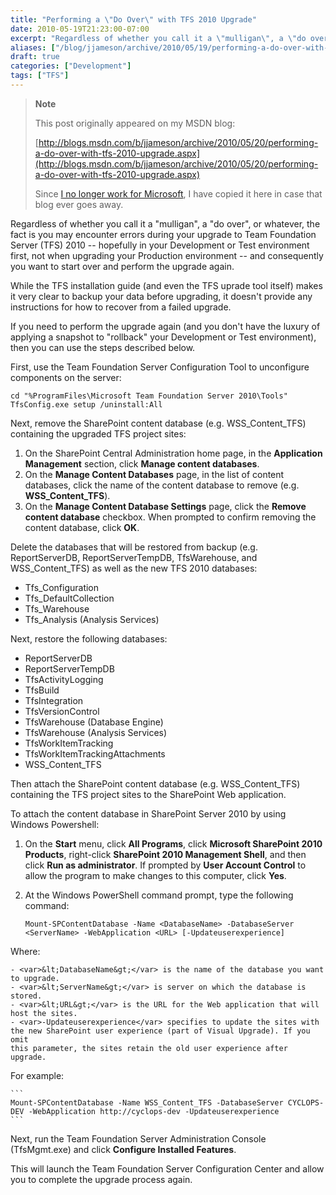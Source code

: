 ```yaml
---
title: "Performing a \"Do Over\" with TFS 2010 Upgrade"
date: 2010-05-19T21:23:00-07:00
excerpt: "Regardless of whether you call it a \"mulligan\", a \"do over\", or whatever, the fact is you may encounter errors during your upgrade to Team Foundation Server (TFS) 2010 -- hopefully in your Development or Test environment first, not when upgrading your..."
aliases: ["/blog/jjameson/archive/2010/05/19/performing-a-do-over-with-tfs-2010-upgrade.aspx"]
draft: true
categories: ["Development"]
tags: ["TFS"]
---
```


> **Note**
>
> This post originally appeared on my MSDN blog:
>
> [http://blogs.msdn.com/b/jjameson/archive/2010/05/20/performing-a-do-over-with-tfs-2010-upgrade.aspx](http://blogs.msdn.com/b/jjameson/archive/2010/05/20/performing-a-do-over-with-tfs-2010-upgrade.aspx)
>
> Since
> [I no longer work for Microsoft](/blog/jjameson/2011/09/02/last-day-with-microsoft), I have copied it here in case that blog
> ever goes away.

Regardless of whether you call it a "mulligan", a "do over", or whatever, the  fact is you may encounter errors during your upgrade to Team Foundation Server (TFS)  2010 -- hopefully in your Development or Test environment first, not when upgrading  your Production environment -- and consequently you want to start over and perform  the upgrade again.

While the TFS installation guide (and even the TFS uprade tool itself) makes  it very clear to backup your data before upgrading, it doesn't provide any instructions  for how to recover from a failed upgrade.

If you need to perform the upgrade again (and you don't have the luxury of applying  a snapshot to "rollback" your Development or Test environment), then you can use  the steps described below.

First, use the Team Foundation Server Configuration Tool to unconfigure components  on the server:

```
cd "%ProgramFiles\Microsoft Team Foundation Server 2010\Tools"
TfsConfig.exe setup /uninstall:All
```

Next, remove the SharePoint content database (e.g. WSS\_Content\_TFS) containing  the upgraded TFS project sites:

1. On the SharePoint Central Administration home page, in the **Application
   Management** section, click **Manage content databases**.
2. On the **Manage Content Databases** page, in the list of content
   databases, click the name of the content database to remove (e.g. **WSS\_Content\_TFS**).
3. On the **Manage Content Database Settings** page, click the
   **Remove content database** checkbox. When prompted to confirm
   removing the content database, click **OK**.

Delete the databases that will be restored from backup (e.g. ReportServerDB,  ReportServerTempDB, TfsWarehouse, and WSS\_Content\_TFS) as well as the new TFS 2010  databases:

- Tfs\_Configuration
- Tfs\_DefaultCollection
- Tfs\_Warehouse
- Tfs\_Analysis (Analysis Services)

Next, restore the following databases:

- ReportServerDB
- ReportServerTempDB
- TfsActivityLogging
- TfsBuild
- TfsIntegration
- TfsVersionControl
- TfsWarehouse (Database Engine)
- TfsWarehouse (Analysis Services)
- TfsWorkItemTracking
- TfsWorkItemTrackingAttachments
- WSS\_Content\_TFS

Then attach the SharePoint content database (e.g. WSS\_Content\_TFS) containing  the TFS project sites to the SharePoint Web application.

To attach the content database in SharePoint Server 2010 by using Windows Powershell:

1. On the **Start** menu, click **All Programs**,
   click **Microsoft SharePoint 2010 Products**, right-click
   **SharePoint 2010 Management Shell**, and then click **Run
   as administrator**. If prompted by **User Account Control** to allow the program to make changes to this computer, click
   **Yes**.

2. At the Windows PowerShell command prompt, type the following command:
   
   ```
   Mount-SPContentDatabase -Name <DatabaseName> -DatabaseServer <ServerName> -WebApplication <URL> [-Updateuserexperience]
   ```

Where:

    - <var>&lt;DatabaseName&gt;</var> is the name of the database you want 
    to upgrade.
    - <var>&lt;ServerName&gt;</var> is server on which the database is stored.
    - <var>&lt;URL&gt;</var> is the URL for the Web application that will 
    host the sites.
    - <var>-Updateuserexperience</var> specifies to update the sites with 
    the new SharePoint user experience (part of Visual Upgrade). If you omit 
    this parameter, the sites retain the old user experience after upgrade.

For example:

    ```
    Mount-SPContentDatabase -Name WSS_Content_TFS -DatabaseServer CYCLOPS-DEV -WebApplication http://cyclops-dev -Updateuserexperience
    ```

Next, run the Team Foundation Server Administration Console (TfsMgmt.exe) and  click **Configure Installed Features**.

This will launch the Team Foundation Server Configuration Center and allow you  to complete the upgrade process again.

